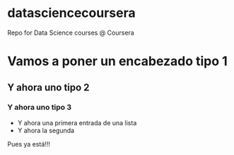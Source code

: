 datasciencecoursera
===================

Repo for Data Science courses @ Coursera

# Vamos a poner un encabezado tipo 1

## Y ahora uno tipo 2

### Y ahora uno tipo 3

* Y ahora una primera entrada de una lista
* Y ahora la segunda


Pues ya está!!!
